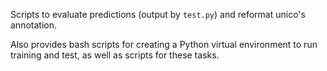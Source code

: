 Scripts to evaluate predictions (output by `test.py`) and reformat unico's annotation.

Also provides bash scripts for creating a Python virtual environment to run training and test, as well as scripts for these tasks.
